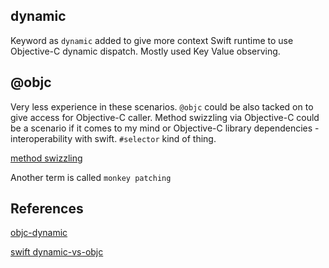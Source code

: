 
## dynamic

Keyword as `dynamic` added to give more context Swift runtime to use Objective-C dynamic dispatch. Mostly used Key Value observing.


## @objc

Very less experience in these scenarios.
`@objc` could be also tacked on to give access for Objective-C caller.
Method swizzling via Objective-C could be a scenario if it comes to my mind or Objective-C library dependencies - interoperability with swift.
`#selector` kind of thing.

[method swizzling](/ios/xcode/debug#Method_Swizzling)

Another term is called `monkey patching`

## References

[objc-dynamic](https://swiftunboxed.com/interop/objc-dynamic/)

[swift dynamic-vs-objc](https://stackoverflow.com/questions/40795840/swift-3-dynamic-vs-objc)
